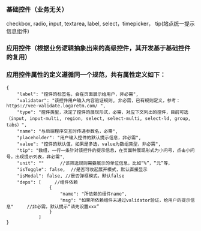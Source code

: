 ### 基础控件（业务无关）
checkbox, radio, input, textarea, label, select，timepicker， tip(站点统一提示信息组件)

### 应用控件（根据业务逻辑抽象出来的高级控件，其开发基于基础控件的复用）

### 应用控件属性的定义遵循同一个规范，共有属性定义如下：

```
{
    "label": "控件的标签名，会在页面展示给用户，非必需",
    "validator": "该控件用户输入内容验证规则, 非必需，已有规则定义，参考： https://vee-validate.logaretm.com/ ",
    "type": "控件类型，决定了控件的展现形式，必需，对应下文列出的控件，目前可选（input, input-multi, region, select, select-multi, select-ld, group, tabs）",
    "name": "与后端程序交互时传递参数名，必需",
    "placeholder": "用户输入控件的默认提示信息，非必需",
    "value": "控件的默认值，如果是多选，value为数组类型，非必需",
    "tip": "数组，一行一条针对该控件的提示信息，在页面种展现形式为小问号，点击小问号，出现提示列表，非必需",
    "unit": ""      //该筛选规则需要展示的单位信息，比如“%”，“元”等，
    "isToggle": false,  //是否可收起展开模式，默认直接显示
    "isModal": false, //是否弹框模式，默认false
    "deps": [     //组件依赖
                {
                    "name": "所依赖的组件name",
                    "msg": "如果所依赖组件未通过validator验证，给用户的提示信息"     //非必需，默认提示“请先设置xxx” 
                }
            ]
}
```